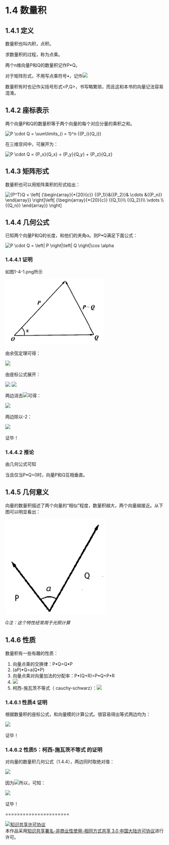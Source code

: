 # 1.4 数量积

## 1.4.1 定义
数量积也叫内积，点积。

求数量积的过程，称为点乘。

两个n维向量P和Q的数量积记作P•Q。

对于矩阵形式，不用写点乘符号•，记作<img src="http://latex.codecogs.com/gif.latex?$${P^T}Q$$">

数量积有时也记作尖括号形式\<P,Q\>，书写略繁琐，而且这和本书的向量记法容易混淆。

## 1.4.2 座标表示
两个向量P和Q的数量积等于两个向量的每个对应分量的乘积之和。

<img src="https://latex.codecogs.com/gif.latex?P&space;\cdot&space;Q&space;=&space;\sum\limits_{i&space;=&space;1}^n&space;{{P_i}{Q_i}}" title="P \cdot Q = \sum\limits_{i = 1}^n {{P_i}{Q_i}}" />

在三维空间中，可展开为：

<img src="https://latex.codecogs.com/gif.latex?P&space;\cdot&space;Q&space;=&space;{P_x}{Q_x}&space;&plus;&space;{P_y}{Q_y}&space;&plus;&space;{P_z}{Q_z}" title="P \cdot Q = {P_x}{Q_x} + {P_y}{Q_y} + {P_z}{Q_z}" />

## 1.4.3 矩阵形式
数量积也可以用矩阵乘积的形式给出：

<img src="https://latex.codecogs.com/gif.latex?{P^T}Q&space;=&space;\left[&space;{\begin{array}{*{20}{c}}&space;{{P_1}}&{{P_2}}&&space;\cdots&space;&{{P_n}}&space;\end{array}}&space;\right]\left[&space;{\begin{array}{*{20}{c}}&space;{{Q_1}}\\&space;{{Q_2}}\\&space;\vdots&space;\\&space;{{Q_n}}&space;\end{array}}&space;\right]" title="{P^T}Q = \left[ {\begin{array}{*{20}{c}} {{P_1}}&{{P_2}}& \cdots &{{P_n}} \end{array}} \right]\left[ {\begin{array}{*{20}{c}} {{Q_1}}\\ {{Q_2}}\\ \vdots \\ {{Q_n}} \end{array}} \right]" />

## 1.4.4 几何公式
已知两个向量P和Q的长度，和他们的夹角α。则P•Q满足下面公式：

<img src="https://latex.codecogs.com/gif.latex?P&space;\cdot&space;Q&space;=&space;\left|&space;P&space;\right|\left|&space;Q&space;\right|\cos&space;\alpha" title="P \cdot Q = \left| P \right|\left| Q \right|\cos \alpha" />

### 1.4.4.1 证明
如图1-4-1.png所示

![替代文本](pic/1-4-1.png "1-4-1.png")

由余弦定理可得：

<img src="http://latex.codecogs.com/gif.latex?{\left| {P - Q} \right|^2} = {\left| P \right|^2} + {\left| Q \right|^2} - 2\left| P \right|\left| Q \right|\cos \alpha ">

由座标公式展开：

<img src="http://latex.codecogs.com/gif.latex?\sum\limits_{i = 1}^n {{{\left( {{P_i} - {Q_i}} \right)}^2}}  = \sum\limits_{i = 1}^n {{P_i}^2}  + \sum\limits_{i = 1}^n {{Q_i}^2}  - 2\left| P \right|\left| Q \right|\cos \alpha ">

<img src="http://latex.codecogs.com/gif.latex?\sum\limits_{i = 1}^n {{P_i}^2}  + \sum\limits_{i = 1}^n {{Q_i}^2}  - 2\sum\limits_{i = 1}^n {{P_i}{Q_i}}  = \sum\limits_{i = 1}^n {{P_i}^2}  + \sum\limits_{i = 1}^n {{Q_i}^2}  - 2\left| P \right|\left| Q \right|\cos \alpha ">

两边消去<img src="http://latex.codecogs.com/gif.latex?\sum\limits_{i = 1}^n {{P_i}^2}  + \sum\limits_{i = 1}^n {{Q_i}^2} ">可得：

<img src="http://latex.codecogs.com/gif.latex? - 2\sum\limits_{i = 1}^n {{P_i}{Q_i}}  =  - 2\left| P \right|\left| Q \right|\cos \alpha ">

两边除以-2：

<img src="http://latex.codecogs.com/gif.latex?\sum\limits_{i = 1}^n {{P_i}{Q_i}}  =  \left| P \right|\left| Q \right|\cos \alpha ">

证毕！

### 1.4.4.2 推论
由几何公式可知

当且仅当P•Q=0时，向量P和Q互相垂直。

## 1.4.5 几何意义
向量的数量积描述了两个向量的“相似”程度，数量积越大，两个向量越接近。从下图可以明显看出：

![替代文本](pic/1-4-2.png "1-4-2.png")

*G注：这个特性经常用于光照计算*

## 1.4.6 性质
数量积有一些有趣的性质：

1. 向量点乘的交换律：P•Q=Q•P
2. (aP)•Q=a(Q•P)
3. 向量点乘对向量加法的分配率：P•(Q+R)=P•Q+P•R
4. <img src="http://latex.codecogs.com/gif.latex?P \cdot P = {\left| P \right|^2}">
5. 柯西-施瓦茨不等式（ cauchy-schwarz）：<img src="http://latex.codecogs.com/gif.latex?\left| {P \cdot Q} \right| \le \left| P \right|\left| Q \right|">

### 1.4.6.1 性质4 证明

根据数量积的座标公式，和向量模的计算公式。很容易得出等式两边均为：

<img src="http://latex.codecogs.com/gif.latex?P_x^2 + P_y^2">

证毕！

### 1.4.6.2 性质5：柯西-施瓦茨不等式 的证明
对向量的数量积几何公式（1.4.4），两边同时取绝对值：

<img src="http://latex.codecogs.com/gif.latex?\left| {P \cdot Q} \right| = \left| P \right|\left| Q \right|\left| {\cos \alpha } \right|">

因为<img src="http://latex.codecogs.com/gif.latex?\left| {\cos \alpha } \right| \le 1">所以，可知：

<img src="http://latex.codecogs.com/gif.latex?\left| {P \cdot Q} \right| \le \left| P \right|\left| Q \right|">

证毕！

======================

<a rel="license" href="http://creativecommons.org/licenses/by-nc-sa/3.0/cn/"><img alt="知识共享许可协议" style="border-width:0" src="https://i.creativecommons.org/l/by-nc-sa/3.0/cn/88x31.png" /></a><br />本作品采用<a rel="license" href="http://creativecommons.org/licenses/by-nc-sa/3.0/cn/">知识共享署名-非商业性使用-相同方式共享 3.0 中国大陆许可协议</a>进行许可。

